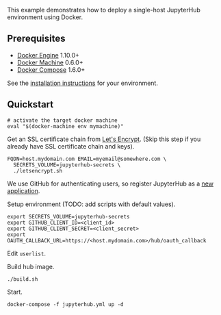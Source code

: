 This example demonstrates how to deploy a single-host JupyterHub environment using Docker.

## Prerequisites

* [Docker Engine](https://docs.docker.com/engine/) 1.10.0+
* [Docker Machine](https://docs.docker.com/machine/) 0.6.0+
* [Docker Compose](https://docs.docker.com/compose/) 1.6.0+

See the [installation instructions](https://docs.docker.com/engine/installation/) for your environment.

## Quickstart

```
# activate the target docker machine
eval "$(docker-machine env mymachine)"
```

Get an SSL certificate chain from [Let's Encrypt](https://letsencrypt.org). (Skip this step if you already have SSL certificate chain and keys).

```
FQDN=host.mydomain.com EMAIL=myemail@somewhere.com \
  SECRETS_VOLUME=jupyterhub-secrets \
  ./letsencrypt.sh
```

We use GitHub for authenticating users, so register JupyterHub as a [new application](https://github.com/settings/applications/new).

Setup environment (TODO: add scripts with default values).

```
export SECRETS_VOLUME=jupyterhub-secrets
export GITHUB_CLIENT_ID=<client_id>
export GITHUB_CLIENT_SECRET=<client_secret>
export OAUTH_CALLBACK_URL=https://<host.mydomain.com>/hub/oauth_callback
```

Edit `userlist`.

Build hub image.

```
./build.sh
```

Start.

```
docker-compose -f jupyterhub.yml up -d
```
